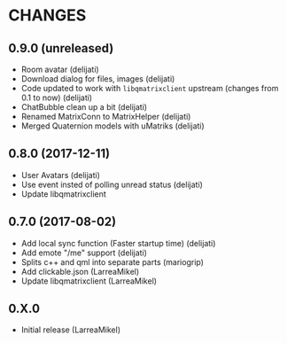 # CHANGES

## 0.9.0 (unreleased)

- Room avatar (delijati)
- Download dialog for files, images (delijati)
- Code updated to work with `libqmatrixclient` upstream (changes from 0.1 to now) (delijati)
- ChatBubble clean up a bit (delijati)
- Renamed MatrixConn to MatrixHelper (delijati)
- Merged Quaternion models with uMatriks (delijati)

## 0.8.0 (2017-12-11)

- User Avatars (delijati)
- Use event insted of polling unread status (delijati)
- Update libqmatrixclient

## 0.7.0 (2017-08-02)

- Add local sync function (Faster startup time) (delijati)
- Add emote "/me" support (delijati)
- Splits c++ and qml into separate parts (mariogrip)
- Add clickable.json (LarreaMikel)
- Update libqmatrixclient (LarreaMikel)

## 0.X.0 

- Initial release (LarreaMikel)
